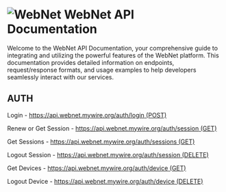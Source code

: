 # ![WebNet](https://avatars.githubusercontent.com/u/152279733?s=26) WebNet API Documentation 

Welcome to the WebNet API Documentation, your comprehensive guide to integrating and utilizing the powerful features of the WebNet platform. This documentation provides detailed information on endpoints, request/response formats, and usage examples to help developers seamlessly interact with our services.

## AUTH

Login - [https://api.webnet.mywire.org/auth/login (POST)](https://webnet-mywire-org.github.io/docs/api/auth/login-post.html)

Renew or Get Session - [https://api.webnet.mywire.org/auth/session (GET)](https://webnet-mywire-org.github.io/docs/api/auth/session-get.html)

Get Sessions - [https://api.webnet.mywire.org/auth/sessions (GET)](https://webnet-mywire-org.github.io/docs/api/auth/sessions-get.html)

Logout Session - [https://api.webnet.mywire.org/auth/session (DELETE)](https://webnet-mywire-org.github.io/docs/api/auth/session-delete.html)

Get Devices - [https://api.webnet.mywire.org/auth/device (GET)](https://webnet-mywire-org.github.io/docs/api/auth/device-get.html)

Logout Device - [https://api.webnet.mywire.org/auth/device (DELETE)](https://webnet-mywire-org.github.io/docs/api/auth/device-delete.html)